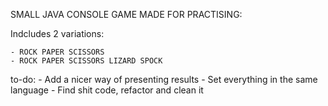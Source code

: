 SMALL JAVA CONSOLE GAME MADE FOR PRACTISING:

Indcludes 2 variations:

    - ROCK PAPER SCISSORS
    - ROCK PAPER SCISSORS LIZARD SPOCK

to-do:  - Add a nicer way of presenting results
        - Set everything in the same language
        - Find shit code, refactor and clean it